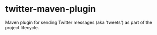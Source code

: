 twitter-maven-plugin
====================

Maven plugin for sending Twitter messages (aka 'tweets') as part of the project lifecycle.
